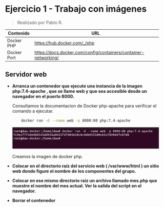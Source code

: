 # Ejercicio 1 - Trabajo con imágenes
> Realizado por Pablo R.

| Contenido | URL |
| -- | --|
| Docker PHP | https://hub.docker.com/_/php |
| Docker Port | https://docs.docker.com/config/containers/container-networking/ |

## Servidor web
- **Arranca un contenedor que ejecute una instancia de la imagen php:7.4-apache , que se
llame web y que sea accesible desde un navegador en el puerto 8000.**

    Consultamos la documentacion de Docker php-apache para verificar el comando a ejecutar.

    ```sh
        docker run -d --name web -p 8000:80 php:7.4-apache
    ```

    ![](./assets/Punto1.PNG)

    Creamos la imagen de docker php.
    


- **Colocar en el directorio raíz del servicio web ( /var/www/html ) un sitio web donde figure el nombre de los componentes del grupo.**

- **Colocar en ese mismo directorio raíz un archivo llamado mes.php que muestre el nombre del mes actual. Ver la salida del script en el navegador.**

- **Borrar el contenedor**
